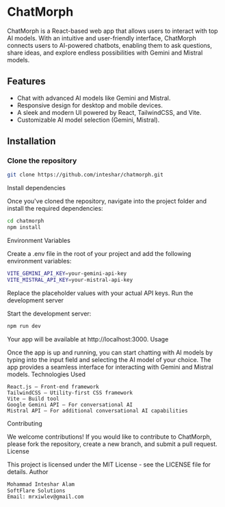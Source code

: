 # ChatMorph

ChatMorph is a React-based web app that allows users to interact with top AI models. With an intuitive and user-friendly interface, ChatMorph connects users to AI-powered chatbots, enabling them to ask questions, share ideas, and explore endless possibilities with Gemini and Mistral models.

## Features

- Chat with advanced AI models like Gemini and Mistral.
- Responsive design for desktop and mobile devices.
- A sleek and modern UI powered by React, TailwindCSS, and Vite.
- Customizable AI model selection (Gemini, Mistral).

## Installation

### Clone the repository

```bash
git clone https://github.com/inteshar/chatmorph.git
```

Install dependencies

Once you've cloned the repository, navigate into the project folder and install the required dependencies:

```bash
cd chatmorph
npm install
```

Environment Variables

Create a .env file in the root of your project and add the following environment variables:

```bash
VITE_GEMINI_API_KEY=your-gemini-api-key
VITE_MISTRAL_API_KEY=your-mistral-api-key
```

Replace the placeholder values with your actual API keys.
Run the development server

Start the development server:

```bash
npm run dev
```

Your app will be available at http://localhost:3000.
Usage

Once the app is up and running, you can start chatting with AI models by typing into the input field and selecting the AI model of your choice. The app provides a seamless interface for interacting with Gemini and Mistral models.
Technologies Used

    React.js – Front-end framework
    TailwindCSS – Utility-first CSS framework
    Vite – Build tool
    Google Gemini API – For conversational AI
    Mistral API – For additional conversational AI capabilities

Contributing

We welcome contributions! If you would like to contribute to ChatMorph, please fork the repository, create a new branch, and submit a pull request.
License

This project is licensed under the MIT License - see the LICENSE file for details.
Author

```bash
Mohammad Inteshar Alam
SoftFlare Solutions
Email: mrxiwlev@gmail.com
```
